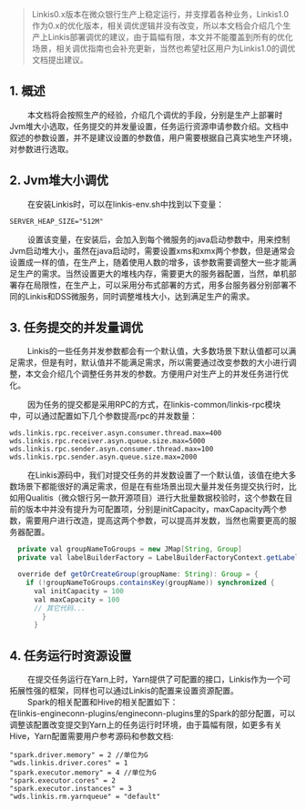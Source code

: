 > Linkis0.x版本在微众银行生产上稳定运行，并支撑着各种业务，Linkis1.0作为0.x的优化版本，相关调优逻辑并没有改变，所以本文档会介绍几个生产上Linkis部署调优的建议，由于篇幅有限，本文并不能覆盖到所有的优化场景，相关调优指南也会补充更新，当然也希望社区用户为Linkis1.0的调优文档提出建议。  

## 1. 概述
&nbsp;&nbsp;&nbsp;&nbsp;&nbsp;&nbsp;&nbsp;&nbsp;本文档将会按照生产的经验，介绍几个调优的手段，分别是生产上部署时Jvm堆大小选取，任务提交的并发量设置，任务运行资源申请参数介绍。文档中叙述的参数设置，并不是建议设置的参数值，用户需要根据自己真实地生产环境，对参数进行选取。


## 2. Jvm堆大小调优
&nbsp;&nbsp;&nbsp;&nbsp;&nbsp;&nbsp;&nbsp;&nbsp;在安装Linkis时，可以在linkis-env.sh中找到以下变量：
```shell
SERVER_HEAP_SIZE="512M"
```
&nbsp;&nbsp;&nbsp;&nbsp;&nbsp;&nbsp;&nbsp;&nbsp;设置该变量，在安装后，会加入到每个微服务的java启动参数中，用来控制Jvm启动堆大小，虽然在java启动时，需要设置xms和xmx两个参数，但是通常会设置成一样的值，在生产上，随着使用人数的增多，该参数需要调整大一些才能满足生产的需求。当然设置更大的堆栈内存，需要更大的服务器配置，当然，单机部署存在局限性，在生产上，可以采用分布式部署的方式，用多台服务器分别部署不同的Linkis和DSS微服务，同时调整堆栈大小，达到满足生产的需求。

## 3. 任务提交的并发量调优
&nbsp;&nbsp;&nbsp;&nbsp;&nbsp;&nbsp;&nbsp;&nbsp;Linkis的一些任务并发参数都会有一个默认值，大多数场景下默认值都可以满足需求，但是有时，默认值并不能满足需求，所以需要通过改变参数的大小进行调整，本文会介绍几个调整任务并发的参数。方便用户对生产上的并发任务进行优化。

&nbsp;&nbsp;&nbsp;&nbsp;&nbsp;&nbsp;&nbsp;&nbsp;因为任务的提交都是采用RPC的方式，在linkis-common/linkis-rpc模块中，可以通过配置如下几个参数提高rpc的并发数量：
```shell
wds.linkis.rpc.receiver.asyn.consumer.thread.max=400
wds.linkis.rpc.receiver.asyn.queue.size.max=5000
wds.linkis.rpc.sender.asyn.consumer.thread.max=100
wds.linkis.rpc.sender.asyn.queue.size.max=2000
```

&nbsp;&nbsp;&nbsp;&nbsp;&nbsp;&nbsp;&nbsp;&nbsp;在Linkis源码中，我们对提交任务的并发数设置了一个默认值，该值在绝大多数场景下都能很好的满足需求，但是在有些场景出现大量并发任务提交执行时，比如用Qualitis（微众银行另一款开源项目）进行大批量数据校验时，这个参数在目前的版本中并没有提升为可配置项，分别是initCapacity，maxCapacity两个参数，需要用户进行改造，提高这两个参数，可以提高并发数，当然也需要更高的服务器配置。
```java
  private val groupNameToGroups = new JMap[String, Group]
  private val labelBuilderFactory = LabelBuilderFactoryContext.getLabelBuilderFactory

  override def getOrCreateGroup(groupName: String): Group = {
    if (!groupNameToGroups.containsKey(groupName)) synchronized {
      val initCapacity = 100
      val maxCapacity = 100
      // 其它代码...
        }
      }
```

## 4. 任务运行时资源设置
&nbsp;&nbsp;&nbsp;&nbsp;&nbsp;&nbsp;&nbsp;&nbsp;在提交任务运行在Yarn上时，Yarn提供了可配置的接口，Linkis作为一个可拓展性强的框架，同样也可以通过Linkis的配置来设置资源配置。  
&nbsp;&nbsp;&nbsp;&nbsp;&nbsp;&nbsp;&nbsp;&nbsp;Spark的相关配置和Hive的相关配置如下：  
在linkis-engineconn-plugins/engineconn-plugins里的Spark的部分配置，可以调整该配置改变提交到Yarn上的任务运行时环境，由于篇幅有限，如更多有关Hive，Yarn配置需要用户参考源码和参数文档:
```shell
"spark.driver.memory" = 2 //单位为G
"wds.linkis.driver.cores" = 1
"spark.executor.memory" = 4 //单位为G
"spark.executor.cores" = 2
"spark.executor.instances" = 3
"wds.linkis.rm.yarnqueue" = "default"
```